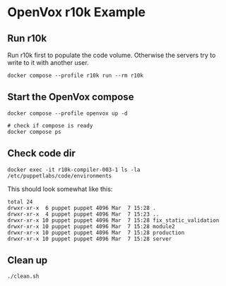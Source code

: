 # OpenVox r10k Example

## Run r10k

Run r10k first to populate the code volume.
Otherwise the servers try to write to it with another user.

```shell
docker compose --profile r10k run --rm r10k
```

## Start the OpenVox compose

```shell
docker compose --profile openvox up -d

# check if compose is ready
docker compose ps
```

## Check code dir

```shell
docker exec -it r10k-compiler-003-1 ls -la /etc/puppetlabs/code/environments
```

This should look somewhat like this:

```terminal
total 24
drwxr-xr-x  6 puppet puppet 4096 Mar  7 15:28 .
drwxr-xr-x  4 puppet puppet 4096 Mar  7 15:23 ..
drwxr-xr-x 10 puppet puppet 4096 Mar  7 15:28 fix_static_validation
drwxr-xr-x 10 puppet puppet 4096 Mar  7 15:28 module2
drwxr-xr-x 10 puppet puppet 4096 Mar  7 15:28 production
drwxr-xr-x 10 puppet puppet 4096 Mar  7 15:28 server
```

## Clean up

```shell
./clean.sh
```
